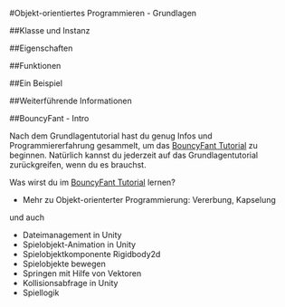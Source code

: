 #Objekt-orientiertes Programmieren - Grundlagen

##Klasse und Instanz


##Eigenschaften


##Funktionen


##Ein Beispiel


##Weiterführende Informationen


##BouncyFant - Intro

Nach dem Grundlagentutorial hast du genug Infos und Programmiererfahrung gesammelt, um das [BouncyFant Tutorial](http://example.com/ "BouncyFant Tutorial") zu beginnen. Natürlich kannst du jederzeit auf das Grundlagentutorial zurückgreifen, wenn du es brauchst.

Was wirst du im [BouncyFant Tutorial](http://example.com/ "BouncyFant Tutorial") lernen? 

* Mehr zu Objekt-orienterter Programmierung: Vererbung, Kapselung

und auch

* Dateimanagement in Unity
* Spielobjekt-Animation in Unity
* Spielobjektkomponente Rigidbody2d 
* Spielobjekte bewegen
* Springen mit Hilfe von Vektoren
* Kollisionsabfrage in Unity
* Spiellogik
